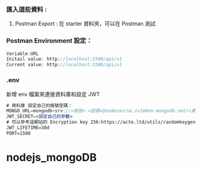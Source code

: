 ### 匯入這些資料 :

1. Postman Export : 在 starter 資料夾，可以在 Postman 測試

### Postman Environment 設定：

```jsx
Variable:URL
Initail value: http://localhost:1500/api/v1
Current value: http://localhost:1500/api/v1

```

### .env

新增 env 檔案來連接資料庫和設定 JWT

```jsx
# 資料庫 設定自己的帳號密碼：
MONGO_URL=mongodb+srv://<帳號>:<密碼>@nodecourse.iv1m0nn.mongodb.net/<資料庫名稱>?retryWrites=true&w=majority
JWT_SECRET=<設定自己的參數>
# 可以參考這網站的 Encryption key 256:https://acte.ltd/utils/randomkeygen
JWT_LIFETIME=30d
PORT=1500
```
# nodejs_mongoDB
